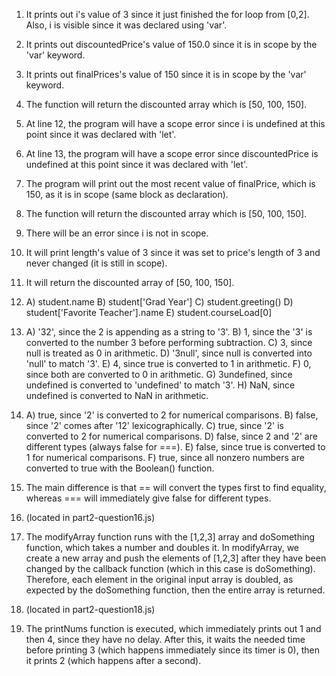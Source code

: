 1. It prints out i's value of 3 since it just finished the for loop from [0,2]. Also, i is visible since it was declared using 'var'.
2. It prints out discountedPrice's value of 150.0 since it is in scope by the 'var' keyword.
3. It prints out finalPrices's value of 150 since it is in scope by the 'var' keyword.
4. The function will return the discounted array which is [50, 100, 150].
5. At line 12, the program will have a scope error since i is undefined at this point since it was declared with 'let'.
6. At line 13, the program will have a scope error since discountedPrice is undefined at this point since it was declared with 'let'.
7. The program will print out the most recent value of finalPrice, which is 150, as it is in scope (same block as declaration).
8. The function will return the discounted array which is [50, 100, 150].
9. There will be an error since i is not in scope.
10. It will print length's value of 3 since it was set to price's length of 3 and never changed (it is still in scope).
11. It will return the discounted array of [50, 100, 150].
12. 
    A) student.name
    B) student['Grad Year']
    C) student.greeting()
    D) student['Favorite Teacher'].name
    E) student.courseLoad[0]
13. 
    A) '32', since the 2 is appending as a string to '3'.
    B) 1, since the '3' is converted to the number 3 before performing subtraction.
    C) 3, since null is treated as 0 in arithmetic.
    D) '3null', since null is converted into 'null' to match '3'.
    E) 4, since true is converted to 1 in arithmetic.
    F) 0, since both are converted to 0 in arithmetic.
    G) 3undefined, since undefined is converted to 'undefined' to match '3'.
    H) NaN, since undefined is converted to NaN in arithmetic.
14. 
    A) true, since '2' is converted to 2 for numerical comparisons.
    B) false, since '2' comes after '12' lexicographically.
    C) true, since '2' is converted to 2 for numerical comparisons.
    D) false, since 2 and '2' are different types (always false for ===).
    E) false, since true is converted to 1 for numerical comparisons.
    F) true, since all nonzero numbers are converted to true with the Boolean() function.

15. The main difference is that == will convert the types first to find equality, whereas === will immediately give false for different types.
16. (located in part2-question16.js)
17. The modifyArray function runs with the [1,2,3] array and doSomething function, which takes a number and doubles it. In modifyArray, we create a new array and push the elements of [1,2,3] after they have been changed by the callback function (which in this case is doSomething). Therefore, each element in the original input array is doubled, as expected by the doSomething function, then the entire array is returned.
18. (located in part2-question18.js)
19. The printNums function is executed, which immediately prints out 1 and then 4, since they have no delay. After this, it waits the needed time before printing 3 (which happens immediately since its timer is 0), then it prints 2 (which happens after a second).